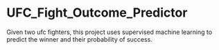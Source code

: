 # UFC_Fight_Outcome_Predictor
Given two ufc fighters, this project uses supervised machine learning to predict the winner and their probability of success.
